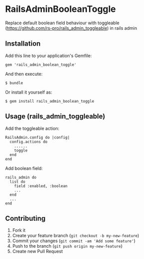 # RailsAdminBooleanToggle

Replace default boolean field behaviour with toggleable (https://github.com/rs-pro/rails_admin_toggleable) in rails admin

## Installation

Add this line to your application's Gemfile:

    gem 'rails_admin_boolean_toggle'

And then execute:

    $ bundle

Or install it yourself as:

    $ gem install rails_admin_boolean_toggle

## Usage (rails_admin_toggleable)

Add the toggleable action:

    RailsAdmin.config do |config|
      config.actions do
        ......
        toggle
      end
    end

Add boolean field:

    rails_admin do
      list do
        field :enabled, :boolean
        ...
      end
      ...
    end

## Contributing

1. Fork it
2. Create your feature branch (`git checkout -b my-new-feature`)
3. Commit your changes (`git commit -am 'Add some feature'`)
4. Push to the branch (`git push origin my-new-feature`)
5. Create new Pull Request
